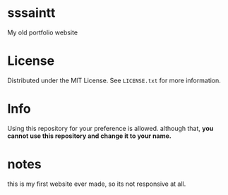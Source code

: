 # sssaintt

My old portfolio website

# License

Distributed under the MIT License. See `LICENSE.txt` for more information.

# Info

Using this repository for your preference is allowed. although that, 
**you cannot use this repository and change it to your name.**

# notes
this is my first website ever made, so its not responsive at all.
